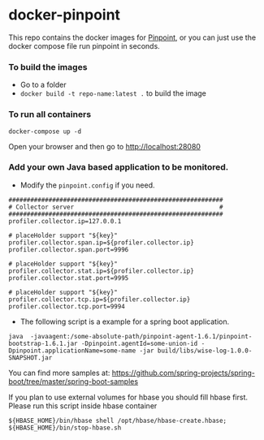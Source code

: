 # docker-pinpoint

This repo contains the docker images for [Pinpoint](https://github.com/naver/pinpoint), or you can just use the docker compose file run pinpoint in seconds.

### To build the images
* Go to a folder
* `docker build -t repo-name:latest .` to build the image

### To run all containers

```
docker-compose up -d
```

Open your browser and then go to <http://localhost:28080>


### Add your own Java based application to be monitored.

* Modify the `pinpoint.config` if you need.

```
###########################################################
# Collector server                                        #
###########################################################
profiler.collector.ip=127.0.0.1

# placeHolder support "${key}"
profiler.collector.span.ip=${profiler.collector.ip}
profiler.collector.span.port=9996

# placeHolder support "${key}"
profiler.collector.stat.ip=${profiler.collector.ip}
profiler.collector.stat.port=9995

# placeHolder support "${key}"
profiler.collector.tcp.ip=${profiler.collector.ip}
profiler.collector.tcp.port=9994

```


* The following script is a example for a spring boot application.

```shell
java  -javaagent:/some-absolute-path/pinpoint-agent-1.6.1/pinpoint-bootstrap-1.6.1.jar -Dpinpoint.agentId=some-union-id -Dpinpoint.applicationName=some-name -jar build/libs/wise-log-1.0.0-SNAPSHOT.jar

```
You can find more samples at: <https://github.com/spring-projects/spring-boot/tree/master/spring-boot-samples>

If you plan to use external volumes for hbase you should fill hbase first.
Please run this script inside hbase container
```
${HBASE_HOME}/bin/hbase shell /opt/hbase/hbase-create.hbase; ${HBASE_HOME}/bin/stop-hbase.sh
```
